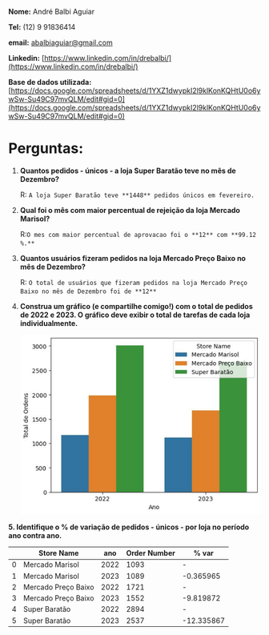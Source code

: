 **Nome:** André Balbi Aguiar

**Tel:** (12) 9 91836414

**email:** abalbiaguiar@gmail.com

**Linkedin:** [https://www.linkedin.com/in/drebalbi/](https://www.linkedin.com/in/drebalbi/)

**Base de dados utilizada:** [https://docs.google.com/spreadsheets/d/1YXZ1dwypkI2l9klKonKQHtU0o6ywSw-Su49C97mvQLM/edit#gid=0](https://docs.google.com/spreadsheets/d/1YXZ1dwypkI2l9klKonKQHtU0o6ywSw-Su49C97mvQLM/edit#gid=0)

# **Perguntas:**

1. **Quantos pedidos - únicos - a loja Super Baratão teve no mês de Dezembro?**
    
    R: `A loja Super Baratão teve **1448** pedidos únicos em fevereiro.`
    
2. **Qual foi o mês com maior percentual de rejeição da loja Mercado Marisol?**
    
    R:`O mes com maior percentual de aprovacao foi o **12** com **99.12 %.**`
    
3. **Quantos usuários fizeram pedidos na loja Mercado Preço Baixo no mês de Dezembro?**
    
    R: `O total de usuários que fizeram pedidos na loja Mercado Preço Baixo no mês de Dezembro foi de **12**`
    
4. **Construa um gráfico (e compartilhe comigo!) com o total de pedidos de 2022 e 2023. O gráfico deve exibir o total de tarefas de cada loja individualmente.**
    
    ![My Image](graph01.JPG)
    

**5. Identifique o % de variação de pedidos - únicos - por loja no período ano contra ano.**

|  | Store Name | ano | Order Number | % var |
| --- | --- | --- | --- | --- |
| 0 | Mercado Marisol | 2022 | 1093 | - |
| 1 | Mercado Marisol | 2023 | 1089 | -0.365965 |
| 2 | Mercado Preço Baixo | 2022 | 1721 | - |
| 3 | Mercado Preço Baixo | 2023 | 1552 | -9.819872 |
| 4 | Super Baratão | 2022 | 2894 | - |
| 5 | Super Baratão | 2023 | 2537 | -12.335867 |
